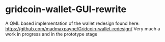 # gridcoin-wallet-GUI-rewrite
A QML based implementation of the wallet redesign found here: https://github.com/madmaxpayne/Gridcoin-wallet-redesign/
Very much a work in progress and in the prototype stage
